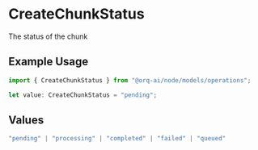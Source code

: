 # CreateChunkStatus

The status of the chunk

## Example Usage

```typescript
import { CreateChunkStatus } from "@orq-ai/node/models/operations";

let value: CreateChunkStatus = "pending";
```

## Values

```typescript
"pending" | "processing" | "completed" | "failed" | "queued"
```